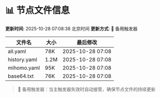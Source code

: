 # 📊 节点文件信息

**更新时间**: 2025-10-28 07:08:38 北京时间
**更新方式**: 🔄 备用触发器

| 文件名 | 大小 | 最后修改 |
|--------|------|----------|
| all.yaml | 78K | 2025-10-28 07:08 |
| history.yaml | 1.2M | 2025-10-28 07:08 |
| mihomo.yaml | 95K | 2025-10-28 07:08 |
| base64.txt | 76K | 2025-10-28 07:08 |

> 🔄 备用触发器：当主触发器失效时自动接管，确保节点文件的持续更新
